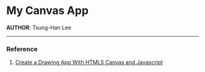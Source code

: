 # My Canvas App
__AUTHOR__: Tsung-Han Lee


---
### Reference
1. <a href="http://www.williammalone.com/articles/create-html5-canvas-javascript-drawing-app/">Create a Drawing App With HTML5 Canvas and Javascript</a>
